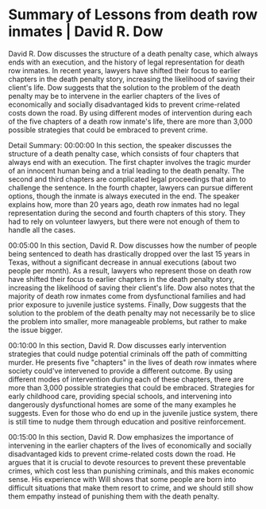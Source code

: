 # Summary of Lessons from death row inmates | David R. Dow

David R. Dow discusses the structure of a death penalty case, which always ends with an execution, and the history of legal representation for death row inmates. In recent years, lawyers have shifted their focus to earlier chapters in the death penalty story, increasing the likelihood of saving their client's life. Dow suggests that the solution to the problem of the death penalty may be to intervene in the earlier chapters of the lives of economically and socially disadvantaged kids to prevent crime-related costs down the road. By using different modes of intervention during each of the five chapters of a death row inmate's life, there are more than 3,000 possible strategies that could be embraced to prevent crime.

Detail Summary: 
00:00:00
In this section, the speaker discusses the structure of a death penalty case, which consists of four chapters that always end with an execution. The first chapter involves the tragic murder of an innocent human being and a trial leading to the death penalty. The second and third chapters are complicated legal proceedings that aim to challenge the sentence. In the fourth chapter, lawyers can pursue different options, though the inmate is always executed in the end. The speaker explains how, more than 20 years ago, death row inmates had no legal representation during the second and fourth chapters of this story. They had to rely on volunteer lawyers, but there were not enough of them to handle all the cases.

00:05:00
In this section, David R. Dow discusses how the number of people being sentenced to death has drastically dropped over the last 15 years in Texas, without a significant decrease in annual executions (about two people per month). As a result, lawyers who represent those on death row have shifted their focus to earlier chapters in the death penalty story, increasing the likelihood of saving their client's life. Dow also notes that the majority of death row inmates come from dysfunctional families and had prior exposure to juvenile justice systems. Finally, Dow suggests that the solution to the problem of the death penalty may not necessarily be to slice the problem into smaller, more manageable problems, but rather to make the issue bigger.

00:10:00
In this section, David R. Dow discusses early intervention strategies that could nudge potential criminals off the path of committing murder. He presents five "chapters" in the lives of death row inmates where society could've intervened to provide a different outcome. By using different modes of intervention during each of these chapters, there are more than 3,000 possible strategies that could be embraced. Strategies for early childhood care, providing special schools, and intervening into dangerously dysfunctional homes are some of the many examples he suggests. Even for those who do end up in the juvenile justice system, there is still time to nudge them through education and positive reinforcement.

00:15:00
In this section, David R. Dow emphasizes the importance of intervening in the earlier chapters of the lives of economically and socially disadvantaged kids to prevent crime-related costs down the road. He argues that it is crucial to devote resources to prevent these preventable crimes, which cost less than punishing criminals, and this makes economic sense. His experience with Will shows that some people are born into difficult situations that make them resort to crime, and we should still show them empathy instead of punishing them with the death penalty.

